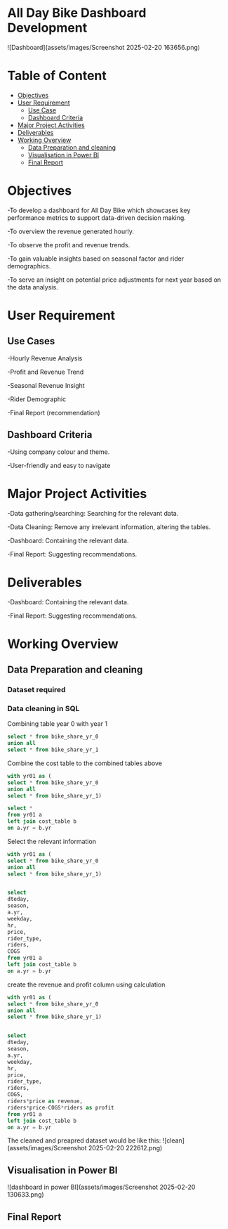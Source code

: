 # All Day Bike Dashboard Development 

![Dashboard](assets/images/Screenshot 2025-02-20 163656.png)

# Table of Content
- [Objectives](#objectives)
- [User Requirement](#user-requirement)
  - [Use Case](#use-case)
  - [Dashboard Criteria](#dashboard-criteria)
- [Major Project Activities ](#major-project-activities)
- [Deliverables](#deliverables)
- [Working Overview](#working-overview)
   - [Data Preparation and cleaning ](#data-preparation-and-cleaning)
  - [Visualisation in Power BI ](#visualisation-in-power-bi)
  - [Final Report](#final-report)

# Objectives
-To develop a dashboard for All Day Bike which showcases key performance metrics to support data-driven decision making.

-To overview the revenue generated hourly.

-To observe the profit and revenue trends.

-To gain valuable insights based on seasonal factor and rider demographics.

-To serve an insight on potential price adjustments for next year based on the data analysis.

# User Requirement 

## Use Cases 
-Hourly Revenue Analysis

-Profit and Revenue Trend

-Seasonal Revenue Insight

-Rider Demographic

-Final Report (recommendation)

## Dashboard Criteria
-Using company colour and theme.

-User-friendly and easy to navigate 

# Major Project Activities 
-Data gathering/searching: Searching for the relevant data.

-Data Cleaning: Remove any irrelevant information, altering the tables.

-Dashboard: Containing the relevant data.

-Final Report: Suggesting recommendations. 

# Deliverables
-Dashboard: Containing the relevant data.

-Final Report: Suggesting recommendations. 


# Working Overview

## Data Preparation and cleaning 

### Dataset required

### Data cleaning in SQL 

Combining table year 0 with year 1

```sql
select * from bike_share_yr_0
union all
select * from bike_share_yr_1
```

Combine the cost table to the combined tables above

```sql
with yr01 as (
select * from bike_share_yr_0
union all
select * from bike_share_yr_1)

select * 
from yr01 a
left join cost_table b
on a.yr = b.yr
```

Select the relevant information
```sql
with yr01 as (
select * from bike_share_yr_0
union all
select * from bike_share_yr_1)


select 
dteday,
season,
a.yr,
weekday,
hr,
price,
rider_type,
riders,
COGS
from yr01 a
left join cost_table b
on a.yr = b.yr
```

create the revenue and profit column using calculation

```sql
with yr01 as (
select * from bike_share_yr_0
union all
select * from bike_share_yr_1)


select 
dteday,
season,
a.yr,
weekday,
hr,
price,
rider_type,
riders,
COGS, 
riders*price as revenue,
riders*price-COGS*riders as profit
from yr01 a
left join cost_table b
on a.yr = b.yr
```

The cleaned and preapred dataset would be like this:
![clean](assets/images/Screenshot 2025-02-20 222612.png)

## Visualisation in Power BI 
![dashboard in power BI](assets/images/Screenshot 2025-02-20 130633.png)

## Final Report 







